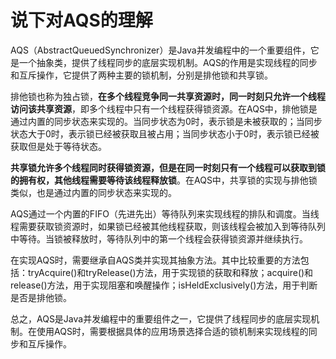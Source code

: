 # 说下对AQS的理解

AQS（AbstractQueuedSynchronizer）是Java并发编程中的一个重要组件，它是一个抽象类，提供了线程同步的底层实现机制。AQS的作用是实现线程的同步和互斥操作，它提供了两种主要的锁机制，分别是排他锁和共享锁。

排他锁也称为独占锁，**在多个线程竞争同一共享资源时，同一时刻只允许一个线程访问该共享资源**，即多个线程中只有一个线程获得锁资源。在AQS中，排他锁是通过内置的同步状态来实现的。当同步状态为0时，表示锁是未被获取的；当同步状态大于0时，表示锁已经被获取且被占用；当同步状态小于0时，表示锁已经被获取但是处于等待状态。

**共享锁允许多个线程同时获得锁资源，但是在同一时刻只有一个线程可以获取到锁的拥有权，其他线程需要等待该线程释放锁**。在AQS中，共享锁的实现与排他锁类似，也是通过内置的同步状态来实现的。

AQS通过一个内置的FIFO（先进先出）等待队列来实现线程的排队和调度。当线程需要获取锁资源时，如果锁已经被其他线程获取，则该线程会被加入到等待队列中等待。当锁被释放时，等待队列中的第一个线程会获得锁资源并继续执行。

在实现AQS时，需要继承自AQS类并实现其抽象方法。其中比较重要的方法包括：tryAcquire()和tryRelease()方法，用于实现锁的获取和释放；acquire()和release()方法，用于实现阻塞和唤醒操作；isHeldExclusively()方法，用于判断是否是排他锁。

总之，AQS是Java并发编程中的重要组件之一，它提供了线程同步的底层实现机制。在使用AQS时，需要根据具体的应用场景选择合适的锁机制来实现线程的同步和互斥操作。


